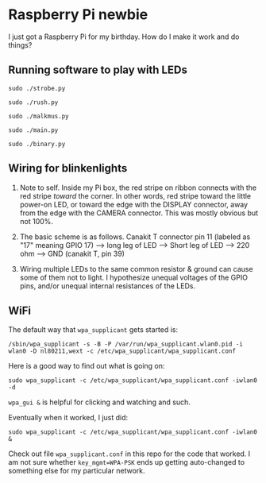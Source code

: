 Raspberry Pi newbie
========

I just got a Raspberry Pi for my birthday. How do I make it work and
do things?

Running software to play with LEDs
--------

`sudo ./strobe.py`

`sudo ./rush.py`

`sudo ./malkmus.py`

`sudo ./main.py`

`sudo ./binary.py`


Wiring for blinkenlights
--------

1. Note to self. Inside my Pi box, the red stripe on ribbon connects
with the red stripe *toward* the corner. In other words, red stripe
toward the little power-on LED, or toward the edge with the DISPLAY
connector, away from the edge with the CAMERA connector. This was
mostly obvious but not 100%.

2. The basic scheme is as follows. Canakit T connector pin 11 (labeled
as "17" meaning GPIO 17) --> long leg of LED --> Short leg of LED -->
220 ohm --> GND (canakit T, pin 39)

3. Wiring multiple LEDs to the same common resistor & ground can cause
some of them not to light. I hypothesize unequal voltages of the GPIO
pins, and/or unequal internal resistances of the LEDs.


WiFi
--------

The default way that `wpa_supplicant` gets started is:

`/sbin/wpa_supplicant -s -B -P /var/run/wpa_supplicant.wlan0.pid -i wlan0 -D nl80211,wext -c /etc/wpa_supplicant/wpa_supplicant.conf`

Here is a good way to find out what is going on:

`sudo wpa_supplicant -c /etc/wpa_supplicant/wpa_supplicant.conf -iwlan0 -d`

`wpa_gui &` is helpful for clicking and watching and such.

Eventually when it worked, I just did:

`sudo wpa_supplicant -c /etc/wpa_supplicant/wpa_supplicant.conf -iwlan0 &`

Check out file `wpa_supplicant.conf` in this repo for the code that
worked. I am not sure whether `key_mgmt=WPA-PSK` ends up getting
auto-changed to something else for my particular network.
